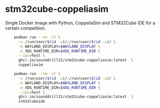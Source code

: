 # stm32cube-coppeliasim
Single Docker Image with Python, CoppeliaSim and STM32Cube IDE for a certain competition.

```bash
    podman run --rm -it \
      -v /run/user/$(id -u)/:/run/user/$(id -u)/ \
      -e WAYLAND_DISPLAY=$WAYLAND_DISPLAY \
      -e XDG_RUNTIME_DIR=$XDG_RUNTIME_DIR \
      --ipc=host \
      ghcr.io/sounddrill31/stm32cube-coppeliasim:latest  \
      coppeliasim
```

```bash
    podman run --rm -it \
      -v /run/user/$(id -u)/:/run/user/$(id -u)/ \
      -e WAYLAND_DISPLAY=$WAYLAND_DISPLAY \
      -e XDG_RUNTIME_DIR=$XDG_RUNTIME_DIR \
      --ipc=host \
      ghcr.io/sounddrill31/stm32cube-coppeliasim:latest  \
      stm32cubeide
```